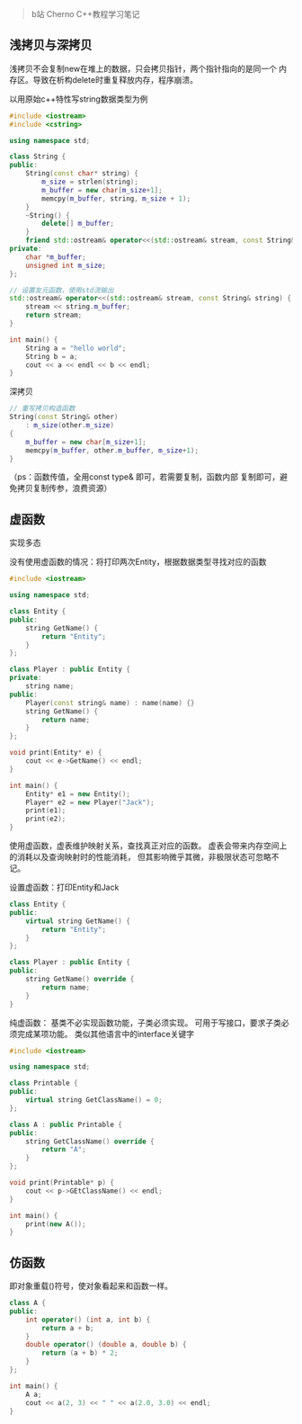> b站 Cherno C++教程学习笔记

## 浅拷贝与深拷贝

浅拷贝不会复制new在堆上的数据，只会拷贝指针，两个指针指向的是同一个
内存区。导致在析构delete时重复释放内存，程序崩溃。

以用原始c++特性写string数据类型为例

```c++
#include <iostream>
#include <cstring>

using namespace std;

class String {
public:
    String(const char* string) {
        m_size = strlen(string);
        m_buffer = new char[m_size+1];
        memcpy(m_buffer, string, m_size + 1);
    }
    ~String() {
        delete[] m_buffer;
    }
    friend std::ostream& operator<<(std::ostream& stream, const String& string);
private:
    char *m_buffer;
    unsigned int m_size;
};

// 设置友元函数，使用std流输出
std::ostream& operator<<(std::ostream& stream, const String& string) {
    stream << string.m_buffer;
    return stream;
}

int main() {
    String a = "hello world";
    String b = a;
    cout << a << endl << b << endl;
}
```

深拷贝

```c++
// 重写拷贝构造函数
String(const String& other)
    : m_size(other.m_size)
{
    m_buffer = new char[m_size+1];
    memcpy(m_buffer, other.m_buffer, m_size+1);
}
```


（ps：函数传值，全用const type& 即可，若需要复制，函数内部
复制即可，避免拷贝复制传参，浪费资源）

## 虚函数

实现多态

没有使用虚函数的情况：将打印两次Entity，根据数据类型寻找对应的函数

```c++
#include <iostream>

using namespace std;

class Entity {
public:
    string GetName() {
        return "Entity";
    }
};

class Player : public Entity {
private:
    string name;
public:
    Player(const string& name) : name(name) {}
    string GetName() {
        return name;
    }
};

void print(Entity* e) {
    cout << e->GetName() << endl;
}

int main() {
    Entity* e1 = new Entity();
    Player* e2 = new Player("Jack");
    print(e1);
    print(e2);
}
```

使用虚函数，虚表维护映射关系，查找真正对应的函数。
虚表会带来内存空间上的消耗以及查询映射时的性能消耗，
但其影响微乎其微，非极限状态可忽略不记。


设置虚函数：打印Entity和Jack
```c++
class Entity {
public:
    virtual string GetName() {
        return "Entity";
    }
};

class Player : public Entity {
public:
    string GetName() override {
        return name;
    }
}
```

纯虚函数：
基类不必实现函数功能，子类必须实现。
可用于写接口，要求子类必须完成某项功能。
类似其他语言中的interface关键字

```c++
#include <iostream>

using namespace std;

class Printable {
public:
    virtual string GetClassName() = 0;
};

class A : public Printable {
public:
    string GetClassName() override {
        return "A";
    }
};

void print(Printable* p) {
    cout << p->GEtClassName() << endl;
}

int main() {
    print(new A());
}
```

## 仿函数

即对象重载()符号，使对象看起来和函数一样。

```c++
class A {
public:
    int operator() (int a, int b) {
        return a + b;
    }
    double operator() (double a, double b) {
        return (a + b) * 2;
    }
};

int main() {
    A a;
    cout << a(2, 3) << " " << a(2.0, 3.0) << endl;
}
```


